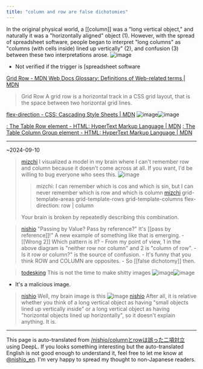 ```yaml
---
title: "column and row are false dichotomies"
---
```


In the original physical world, a [[column]] was a "long vertical object," and naturally it was a "horizontally aligned" object (1). However, with the spread of spreadsheet software, people began to interpret "long columns" as "columns (with cells inside) lined up vertically" (2), and confusion (3) between these two interpretations arose.
![image](https://gyazo.com/d7178eeba09badf38f5eb5ed8debb45b/thumb/1000)
- Not verified if the trigger is [spreadsheet software

[Grid Row - MDN Web Docs Glossary: Definitions of Web-related terms | MDN](https://developer.mozilla.org/en-US/docs/Glossary/Grid_Row)
> Grid Row
>  A grid row is a horizontal track in a CSS grid layout, that is the space between two horizontal grid lines.

[flex-direction - CSS: Cascading Style Sheets | MDN](https://developer.mozilla.org/en-US/docs/Web/CSS/flex-direction)
![image](https://gyazo.com/e161d89dc0814a10e5901e9fc926105b/thumb/1000)![image](https://gyazo.com/4159a261f0df16685546b82d2aae2afc/thumb/1000)

[<tr>: The Table Row element - HTML: HyperText Markup Language | MDN](https://developer.mozilla.org/en-US/docs/Web/HTML/Element/tr)
[<colgroup>: The Table Column Group element - HTML: HyperText Markup Language | MDN](https://developer.mozilla.org/en-US/docs/Web/HTML/Element/colgroup)

---
~2024-09-10
> [mizchi](https://x.com/mizchi/status/1833104547453292765) I visualized a model in my brain where I can't remember row and column because it doesn't come across at all.
>  If you want, I'd be willing to bug everyone who sees this.
>  ![image](https://gyazo.com/a744318a4cc800502754b83e60de9831/thumb/1000)
>  >mizchi: I can remember which is cos and which is sin, but I can never remember which is row and which is column
> [mizchi](https://x.com/mizchi/status/1833111462216425522) grid-template-areas
>  grid-template-rows
>  grid-template-columns
>  flex-direction: row | column
>
>  Your brain is broken by repeatedly describing this combination.

> [nishio](https://x.com/nishio/status/1833104547453292765) "Passing by Value? Pass by reference?" It's [[pass by reference]]!" A new example of something like that is emerging.
    - [[Wrong 2]] Which pattern is it?
    - From my point of view, 1 in the above diagram is "neither row nor column" and 2 is "column of row".
        - Is it row or column?" is the source of confusion.
        - It's funny that you think ROW and COLUMN are opposites.
            - So [[false dichotomy]] then.

> [todesking](https://x.com/todesking/status/1833387101129478600) This is not the time to make shitty images
>  ![image](https://gyazo.com/bf6de72d7d41556845ea9b0bd271a57b/thumb/1000)![image](https://gyazo.com/cb63698084e77578b6e8eaa98462099a/thumb/1000)
- It's a malicious image.

> [nishio](https://x.com/nishio/status/1833390030490112206) Well, my brain image is this
>  ![image](https://gyazo.com/78637371f9242c98ca0d63f3725ef3aa/thumb/1000)
> [nishio](https://x.com/nishio/status/1833391016042500328) After all, it is relative whether you think of a long vertical object as having "small objects lined up vertically inside" or a long vertical object as having "horizontal objects lined up horizontally", so it doesn't explain anything. It is.


---
This page is auto-translated from [/nishio/columnとrowは誤った二項対立](https://scrapbox.io/nishio/columnとrowは誤った二項対立) using DeepL. If you looks something interesting but the auto-translated English is not good enough to understand it, feel free to let me know at [@nishio_en](https://twitter.com/nishio_en). I'm very happy to spread my thought to non-Japanese readers.